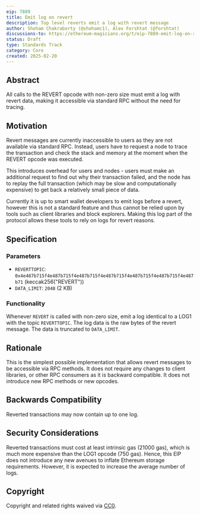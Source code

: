 ```yaml
---
eip: 7889
title: Emit log on revert
description: Top level reverts emit a log with revert message
author: Shoham Chakraborty (@shohamc1), Alex Forshtat (@forshtat)
discussions-to: https://ethereum-magicians.org/t/eip-7889-emit-log-on-revert/22918
status: Draft
type: Standards Track
category: Core
created: 2025-02-20
---
```


## Abstract

All calls to the REVERT opcode with non-zero size must emit a log with revert data, making it accessible via standard RPC without the need for tracing.

## Motivation

Revert messages are currently inaccessible to users as they are not available via standard RPC. Instead, users have to request a node to trace the transaction and check the stack and memory at the moment when the REVERT opcode was executed. 

This introduces overhead for users and nodes - users must make an additional request to find out why their transaction failed, and the node has to replay the full transaction (which may be slow and computationally expensive) to get back a relatively small piece of data.

Currently it is up to smart wallet developers to emit logs before a revert, however this is not a standard feature and thus cannot be relied upon by tools such as client libraries and block explorers. Making this log part of the protocol allows these tools to rely on logs for revert reasons.

## Specification

### Parameters

* `REVERTTOPIC`: `0x4e487b715f4e487b715f4e487b715f4e487b715f4e487b715f4e487b715f4e487b71` (keccak256("REVERT"))
* `DATA_LIMIT`: `2048` (2 KB)

### Functionality

Whenever `REVERT` is called with non-zero size, emit a log identical to a LOG1 with the topic `REVERTTOPIC`. The log data is the raw bytes of the revert message. The data is truncated to `DATA_LIMIT`.

## Rationale

This is the simplest possible implementation that allows revert messages to be accessible via RPC methods. It does not require any changes to client libraries, or other RPC consumers as it is backward compatible. It does not introduce new RPC methods or new opcodes.

## Backwards Compatibility

Reverted transactions may now contain up to one log.

## Security Considerations

Reverted transactions must cost at least intrinsic gas (21000 gas), which is much more expensive than the LOG1 opcode (750 gas). Hence, this EIP does not introduce any new avenues to inflate Ethereum storage requirements. However, it is expected to increase the average number of logs.

## Copyright

Copyright and related rights waived via [CC0](../LICENSE.md).
